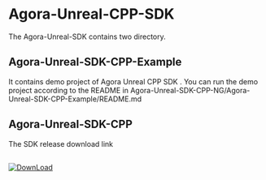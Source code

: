 
# Agora-Unreal-CPP-SDK

The Agora-Unreal-SDK contains two directory.


## Agora-Unreal-SDK-CPP-Example

It contains demo project of Agora Unreal CPP SDK . You can run the demo project according to the README in Agora-Unreal-SDK-CPP-NG/Agora-Unreal-SDK-CPP-Example/README.md

## Agora-Unreal-SDK-CPP

The SDK release download link



## 
[![DownLoad](https://img.shields.io/badge/Download-4.0.0-000?style=for-the-badge&logo=ko-fi&logoColor=white)](https://www.baidu.com/)
